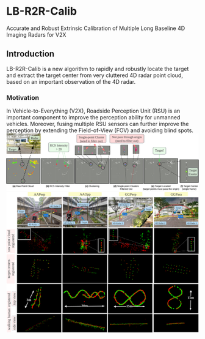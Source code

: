 # LB-R2R-Calib
Accurate and Robust Extrinsic Calibration of Multiple Long Baseline 4D Imaging Radars for V2X
## Introduction
LB-R2R-Calib is a new algorithm to rapidly and robustly locate the target and extract the target center from  very cluttered 4D radar point cloud, based on an important observation of the 4D radar.
### Motivation
In Vehicle-to-Everything (V2X), Roadside Perception Unit (RSU) is an important component to improve the perception ability for unmanned vehicles. Moreover, fusing multiple RSU sensors can further improve the perception by extending the Field-of-View (FOV) and avoiding blind spots.
![Image text](https://github.com/yzh-721/LB-R2R-Calib/blob/main/fig_center_detection.png)
![Image text](https://github.com/yzh-721/LB-R2R-Calib/blob/main/fig_qualitative.png)
